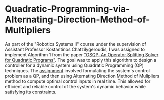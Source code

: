 # Quadratic-Programming-via-Alternating-Direction-Method-of-Multipliers
As part of the "Robotics Systems II" course under the supervision of Assistant Professor Kostantinos Chatzilygeroudis, I was assigned to implement Algorithm 1 from the paper ["OSQP: An Operator Splitting Solver for Quadratic Programs"](https://arxiv.org/pdf/1711.08013). The goal was to apply this algorithm to design a controller for a dynamic system using Quadratic Programming (QP) techniques. The [assignment](https://github.com/ChouliarasVasileios/Quadratic-Programming-via-Alternating-Direction-Method-of-Multipliers/blob/main/ECEUoP_RS_2_HW_1.pdf) involved formulating the system's control problem as a QP, and then using Alternating Direction Method of Mulipliers method to compute optimal control inputs in real time. This allowed for efficient and reliable control of the system's dynamic behavior while satisfying its constraints.
